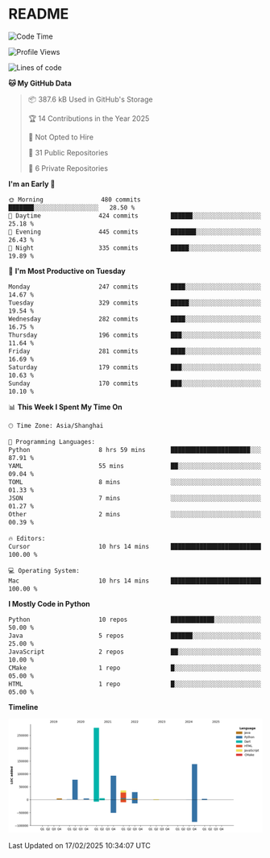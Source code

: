# README

<!--START_SECTION:waka-->
![Code Time](http://img.shields.io/badge/Code%20Time-1%2C210%20hrs%2022%20mins-blue)

![Profile Views](http://img.shields.io/badge/Profile%20Views-6-blue)

![Lines of code](https://img.shields.io/badge/From%20Hello%20World%20I%27ve%20Written-671.0%20thousand%20lines%20of%20code-blue)

**🐱 My GitHub Data** 

> 📦 387.6 kB Used in GitHub's Storage 
 > 
> 🏆 14 Contributions in the Year 2025
 > 
> 🚫 Not Opted to Hire
 > 
> 📜 31 Public Repositories 
 > 
> 🔑 6 Private Repositories 
 > 
**I'm an Early 🐤** 

```text
🌞 Morning                480 commits         ███████░░░░░░░░░░░░░░░░░░   28.50 % 
🌆 Daytime                424 commits         ██████░░░░░░░░░░░░░░░░░░░   25.18 % 
🌃 Evening                445 commits         ███████░░░░░░░░░░░░░░░░░░   26.43 % 
🌙 Night                  335 commits         █████░░░░░░░░░░░░░░░░░░░░   19.89 % 
```
📅 **I'm Most Productive on Tuesday** 

```text
Monday                   247 commits         ████░░░░░░░░░░░░░░░░░░░░░   14.67 % 
Tuesday                  329 commits         █████░░░░░░░░░░░░░░░░░░░░   19.54 % 
Wednesday                282 commits         ████░░░░░░░░░░░░░░░░░░░░░   16.75 % 
Thursday                 196 commits         ███░░░░░░░░░░░░░░░░░░░░░░   11.64 % 
Friday                   281 commits         ████░░░░░░░░░░░░░░░░░░░░░   16.69 % 
Saturday                 179 commits         ███░░░░░░░░░░░░░░░░░░░░░░   10.63 % 
Sunday                   170 commits         ███░░░░░░░░░░░░░░░░░░░░░░   10.10 % 
```


📊 **This Week I Spent My Time On** 

```text
🕑︎ Time Zone: Asia/Shanghai

💬 Programming Languages: 
Python                   8 hrs 59 mins       ██████████████████████░░░   87.91 % 
YAML                     55 mins             ██░░░░░░░░░░░░░░░░░░░░░░░   09.04 % 
TOML                     8 mins              ░░░░░░░░░░░░░░░░░░░░░░░░░   01.33 % 
JSON                     7 mins              ░░░░░░░░░░░░░░░░░░░░░░░░░   01.27 % 
Other                    2 mins              ░░░░░░░░░░░░░░░░░░░░░░░░░   00.39 % 

🔥 Editors: 
Cursor                   10 hrs 14 mins      █████████████████████████   100.00 % 

💻 Operating System: 
Mac                      10 hrs 14 mins      █████████████████████████   100.00 % 
```

**I Mostly Code in Python** 

```text
Python                   10 repos            ████████████░░░░░░░░░░░░░   50.00 % 
Java                     5 repos             ██████░░░░░░░░░░░░░░░░░░░   25.00 % 
JavaScript               2 repos             ██░░░░░░░░░░░░░░░░░░░░░░░   10.00 % 
CMake                    1 repo              █░░░░░░░░░░░░░░░░░░░░░░░░   05.00 % 
HTML                     1 repo              █░░░░░░░░░░░░░░░░░░░░░░░░   05.00 % 
```



**Timeline**

![Lines of Code chart](https://raw.githubusercontent.com/XeonHis/XeonHis/main/assets/bar_graph.png)


 Last Updated on 17/02/2025 10:34:07 UTC
<!--END_SECTION:waka-->
